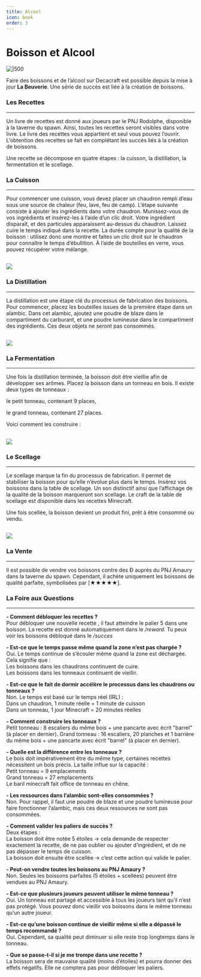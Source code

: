 ```yaml
---
title: Alcool
icon: book
order: 3
---
```

# Boisson et Alcool
![ |500](images/alcool/logo_decacraft_beuverie.png)

Faire des boissons et de l’alcool sur Decacraft est possible depuis la mise à jour **La Beuverie**. Une série de succès est liée à la création de boissons.

### Les Recettes
---
Un livre de recettes est donné aux joueurs par le PNJ Rodolphe, disponible à la taverne du spawn. Ainsi, toutes les recettes seront visibles dans votre livre.
Le livre des recettes vous appartient et seul vous pouvez l’ouvrir.
L’obtention des recettes se fait en complétant les succès liés à la création de boissons.

Une recette se décompose en quatre étapes : la cuisson, la distillation, la fermentation et le scellage.

### La Cuisson
---
Pour commencer une cuisson, vous devez placer un chaudron rempli d’eau sous une source de chaleur (feu, lave, feu de camp).
L’étape suivante consiste à ajouter les ingrédients dans votre chaudron. Munissez-vous de vos ingrédients et insérez-les à l’aide d’un clic droit.
Votre ingrédient disparaît, et des particules apparaissent au-dessus du chaudron.
Laissez cuire le temps indiqué dans la recette. La durée compte pour la qualité de la boisson : utilisez donc une montre et faites un clic droit sur le chaudron pour connaître le temps d’ébullition.
À l’aide de bouteilles en verre, vous pouvez récupérer votre mélange.

![ ](images/alcool/different_chaudron.png)
---

### La Distillation
---
La distillation est une étape clé du processus de fabrication des boissons.
Pour commencer, placez les bouteilles issues de la première étape dans un alambic.
Dans cet alambic, ajoutez une poudre de blaze dans le compartiment du carburant, et une poudre lumineuse dans le compartiment des ingrédients.
Ces deux objets ne seront pas consommés.

![ ](images/alcool/alambic_alcool.png)
---

### La Fermentation
---
Une fois la distillation terminée, la boisson doit être vieillie afin de développer ses arômes.
Placez la boisson dans un tonneau en bois. Il existe deux types de tonneaux :

le petit tonneau, contenant 9 places,

le grand tonneau, contenant 27 places.

Voici comment les construire :

![ ](images/alcool/exemple_tonneau.png)
---

### Le Scellage
---

Le scellage marque la fin du processus de fabrication. Il permet de stabiliser la boisson pour qu’elle n’évolue plus dans le temps.
Insérez vos boissons dans la table de scellage. Un son distinctif ainsi que l’affichage de la qualité de la boisson marqueront son scellage.
Le craft de la table de scellage est disponible dans les recettes Minecraft.

Une fois scellée, la boisson devient un produit fini, prêt à être consommé ou vendu.

![ ](images/alcool/craft_table_scellage.png)
---

### La Vente
---

Il est possible de vendre vos boissons contre des Ð auprès du PNJ Amaury dans la taverne du spawn.
Cependant, il achète uniquement les boissons de qualité parfaite, symbolisées par [★★★★★].

### La Foire aux Questions
---

**- Comment débloquer les recettes ?**  
Pour débloquer une nouvelle recette , il faut atteindre le palier 5 dans une boisson. La recette est donné automatiquement dans le */reward*. Tu peux voir les boissons débloqué dans le */succes*

**- Est-ce que le temps passe même quand la zone n’est pas chargée ?**  
Oui. Le temps continue de s’écouler même quand la zone est déchargée. 
Cela signifie que :   
Les boissons dans les chaudrons continuent de cuire.  
Les boissons dans les tonneaux continuent de vieillir.

**- Est-ce que le fait de dormir accélère le processus dans les chaudrons ou tonneaux ?**  
Non. Le temps est basé sur le temps réel (IRL) :  
Dans un chaudron, 1 minute réelle = 1 minute de cuisson  
Dans un tonneau, 1 jour Minecraft = 20 minutes réelles

**- Comment construire les tonneaux ?**  
Petit tonneau : 8 escaliers du même bois + une pancarte avec écrit "barrel" (à placer en dernier).
Grand tonneau : 16 escaliers, 20 planches et 1 barrière du même bois + une pancarte avec écrit "barrel" (à placer en dernier).

**- Quelle est la différence entre les tonneaux ?**  
Le bois doit impérativement être du même type, certaines recettes nécessitent un bois précis.
La taille influe sur la capacité :  
Petit tonneau = 9 emplacements  
Grand tonneau = 27 emplacements  
Le baril minecraft fait office de tonneau en chêne.

**- Les ressources dans l’alambic sont-elles consommées ?**  
Non. Pour rappel, il faut une poudre de blaze et une poudre lumineuse pour faire fonctionner l’alambic, mais ces deux ressources ne sont pas consommées.

**- Comment valider les paliers de succès ?**  
Deux étapes :  
La boisson doit être notée 5 étoiles → cela demande de respecter exactement la recette, de ne pas oublier ou ajouter d’ingrédient, et de ne pas dépasser le temps de cuisson.  
La boisson doit ensuite être scellée → c’est cette action qui valide le palier.

**- Peut-on vendre toutes les boissons au PNJ Amaury ?**  
Non. Seules les boissons parfaites (5 étoiles + scellées) peuvent être vendues au PNJ Amaury.

**- Est-ce que plusieurs joueurs peuvent utiliser le même tonneau ?**  
Oui. Un tonneau est partagé et accessible à tous les joueurs tant qu’il n’est pas protégé. Vous pouvez donc vieillir vos boissons dans le même tonneau qu’un autre joueur.

**- Est-ce qu’une boisson continue de vieillir même si elle a dépassé le temps recommandé ?**  
Oui. Cependant, sa qualité peut diminuer si elle reste trop longtemps dans le tonneau.

**- Que se passe-t-il si je me trompe dans une recette ?**  
La boisson sera de mauvaise qualité (moins d’étoiles) et pourra donner des effets négatifs. Elle ne comptera pas pour débloquer les paliers.
